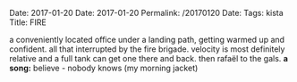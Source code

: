 Date: 2017-01-20
Date: 2017-01-20
Permalink: /20170120
Date: 
Tags: kista
Title: FIRE
  
a conveniently located office under a landing path, getting warmed up and confident. all that interrupted by the fire brigade. velocity is most definitely relative and a full tank can get one there and back. then rafaël to the gals.
**a song:** believe - nobody knows (my morning jacket)